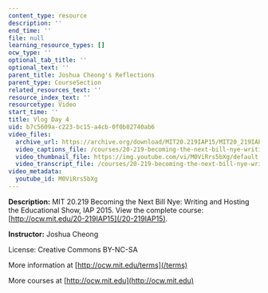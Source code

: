 ```yaml
---
content_type: resource
description: ''
end_time: ''
file: null
learning_resource_types: []
ocw_type: ''
optional_tab_title: ''
optional_text: ''
parent_title: Joshua Cheong's Reflections
parent_type: CourseSection
related_resources_text: ''
resource_index_text: ''
resourcetype: Video
start_time: ''
title: Vlog Day 4
uid: b7c5609a-c223-bc15-a4cb-0f0b82740ab6
video_files:
  archive_url: https://archive.org/download/MIT20.219IAP15/MIT20_219IAP15_JC_D04_Reflections_360p.mp4
  video_captions_file: /courses/20-219-becoming-the-next-bill-nye-writing-and-hosting-the-educational-show-january-iap-2015/af9f3f5a1cb1524898a5e764adca140c_M0ViRrs5bXg.vtt
  video_thumbnail_file: https://img.youtube.com/vi/M0ViRrs5bXg/default.jpg
  video_transcript_file: /courses/20-219-becoming-the-next-bill-nye-writing-and-hosting-the-educational-show-january-iap-2015/7aa9c904d245b2d906e5e3990196e899_M0ViRrs5bXg.pdf
video_metadata:
  youtube_id: M0ViRrs5bXg
---
```


**Description:** MIT 20.219 Becoming the Next Bill Nye: Writing and Hosting the Educational Show, IAP 2015. View the complete course: [http://ocw.mit.edu/20-219IAP15](/20-219IAP15).

**Instructor:** Joshua Cheong

License: Creative Commons BY-NC-SA

More information at [http://ocw.mit.edu/terms](/terms)

More courses at [http://ocw.mit.edu](http://ocw.mit.edu)

